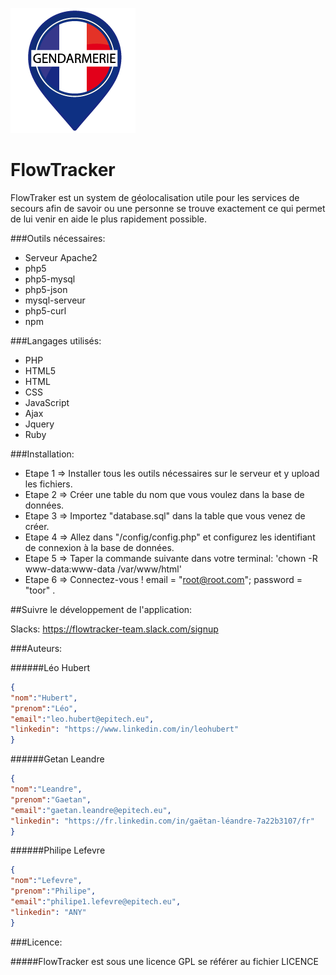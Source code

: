 ![alt text](https://github.com/MrDarkSkil/FlowTracker/blob/master/images/users/default.png "Logo Title Text 1")
# FlowTracker

FlowTraker est un system de géolocalisation utile
pour les services de secours afin de savoir ou une personne 
se trouve exactement ce qui permet de lui venir en aide le plus rapidement possible.

###Outils nécessaires:
+ Serveur Apache2
+ php5
+ php5-mysql
+ php5-json
+ mysql-serveur
+ php5-curl
+ npm

###Langages utilisés:
+ PHP
+ HTML5
+ HTML
+ CSS
+ JavaScript
+ Ajax
+ Jquery
+ Ruby

###Installation:
+ Etape 1 => Installer tous les outils nécessaires sur le serveur et y upload les fichiers.
+ Etape 2 => Créer une table du nom que vous voulez dans la base de données.
+ Etape 3 => Importez "database.sql" dans la table que vous venez de créer.
+ Etape 4 => Allez dans "/config/config.php" et configurez les identifiant de connexion à la base de données.
+ Etape 5 => Taper la commande suivante dans votre terminal: 'chown -R www-data:www-data /var/www/html'
+ Etape 6 => Connectez-vous ! email = "root@root.com"; password = "toor" .

##Suivre le développement de l'application:

Slacks: https://flowtracker-team.slack.com/signup

###Auteurs:

######Léo Hubert
```json
{
"nom":"Hubert",
"prenom":"Léo",
"email":"leo.hubert@epitech.eu", 
"linkedin": "https://www.linkedin.com/in/leohubert"
}
```
######Getan Leandre
```json
{
"nom":"Leandre",
"prenom":"Gaetan",
"email":"gaetan.leandre@epitech.eu", 
"linkedin": "https://fr.linkedin.com/in/gaëtan-léandre-7a22b3107/fr"
}
```
######Philipe Lefevre
```json
{
"nom":"Lefevre",
"prenom":"Philipe",
"email":"philipe1.lefevre@epitech.eu", 
"linkedin": "ANY"
}
```

###Licence:

#####FlowTracker est sous une licence GPL se référer au fichier LICENCE
